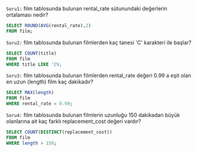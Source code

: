 `Soru1:` film tablosunda bulunan rental_rate sütunundaki değerlerin ortalaması nedir?
```SQL
SELECT ROUND(AVG(rental_rate),2)
FROM film;
```
`Soru2:` film tablosunda bulunan filmlerden kaç tanesi 'C' karakteri ile başlar?
```SQL
SELECT COUNT(title)
FROM film
WHERE title LIKE 'C%;
```
`Soru3:` film tablosunda bulunan filmlerden rental_rate değeri 0.99 a eşit olan en uzun (length) film kaç dakikadır?
```SQL
SELECT MAX(length)
FROM film
WHERE rental_rate = 0.99;
```
`Soru4:` film tablosunda bulunan filmlerin uzunluğu 150 dakikadan büyük olanlarına ait kaç farklı replacement_cost değeri vardır?
```SQL
SELECT COUNT(DISTINCT(replacement_cost))
FROM film
WHERE length > 150;
```
